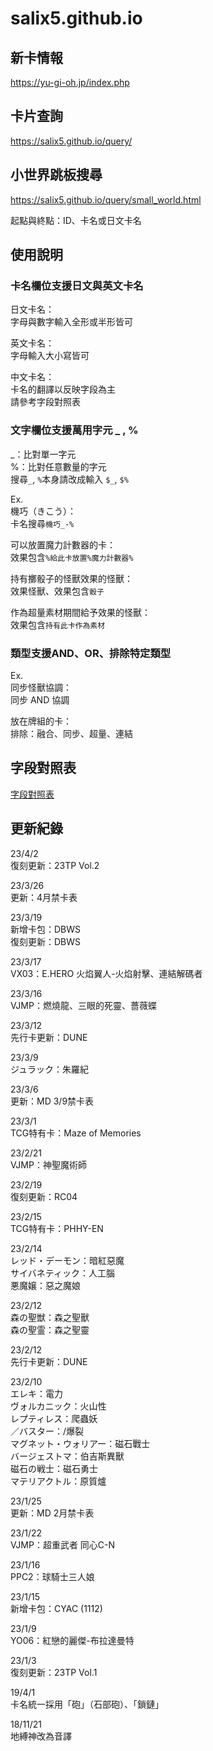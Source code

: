 # salix5.github.io

## 新卡情報
<https://yu-gi-oh.jp/index.php>

## 卡片查詢
<https://salix5.github.io/query/>

## 小世界跳板搜尋
<https://salix5.github.io/query/small_world.html>

起點與終點：ID、卡名或日文卡名

## 使用說明

### 卡名欄位支援日文與英文卡名  
日文卡名：  
字母與數字輸入全形或半形皆可

英文卡名：  
字母輸入大小寫皆可

中文卡名：  
卡名的翻譯以反映字段為主  
請參考字段對照表


### 文字欄位支援萬用字元 \_ , %  
\_：比對單一字元  
%：比對任意數量的字元  
搜尋`_`, `%`本身請改成輸入 `$_`, `$%`

Ex.  
機巧（きこう）：  
卡名搜尋`機巧_-%`

可以放置魔力計數器的卡：  
效果包含`%給此卡放置%魔力計數器%`

持有擲骰子的怪獸效果的怪獸：  
效果怪獸、效果包含`骰子`

作為超量素材期間給予效果的怪獸：  
效果包含`持有此卡作為素材`


### 類型支援AND、OR、排除特定類型
Ex.  
同步怪獸協調：  
同步 AND 協調  

放在牌組的卡：  
排除：融合、同步、超量、連結  


## 字段對照表
[字段對照表](https://docs.google.com/spreadsheets/d/1W-PvJDVEdpd-A8EYSRjPcWoKQwqSqytm9Arx0xZvMjs/edit?usp=sharing)

## 更新紀錄
23/4/2  
復刻更新：23TP Vol.2

23/3/26  
更新：4月禁卡表

23/3/19  
新增卡包：DBWS  
復刻更新：DBWS

23/3/17  
VX03：E.HERO 火焰翼人-火焰射擊、連結解碼者

23/3/16  
VJMP：燃燒龍、三眼的死靈、薔薇蝶

23/3/12  
先行卡更新：DUNE

23/3/9  
ジュラック：朱羅紀  

23/3/6  
更新：MD 3/9禁卡表

23/3/1  
TCG特有卡：Maze of Memories

23/2/21  
VJMP：神聖魔術師

23/2/19  
復刻更新：RC04

23/2/15  
TCG特有卡：PHHY-EN

23/2/14  
レッド・デーモン：暗紅惡魔  
サイバネティック：人工腦  
悪魔嬢：惡之魔娘

23/2/12  
森の聖獣：森之聖獸  
森の聖霊：森之聖靈

23/2/12  
先行卡更新：DUNE

23/2/10  
エレキ：電力  
ヴォルカニック：火山性  
レプティレス：爬蟲妖  
／バスター：/爆裂  
マグネット・ウォリアー：磁石戰士  
バージェストマ：伯吉斯異獸  
磁石の戦士：磁石勇士  
マテリアクトル：原質爐

23/1/25  
更新：MD 2月禁卡表

23/1/22  
VJMP：超重武者 同心C-N

23/1/16  
PPC2：球騎士三人娘

23/1/15  
新增卡包：CYAC (1112)

23/1/9  
YO06：紅戀的麗傑-布拉達曼特

23/1/3  
復刻更新：23TP Vol.1  

19/4/1  
卡名統一採用「砲」（石部砲）、「鎖鏈」

18/11/21  
地縛神改為音譯
